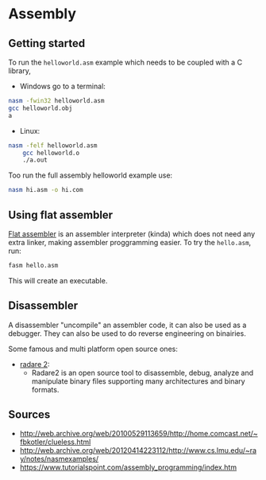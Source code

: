 # Assembly

## Getting started

To run the `helloworld.asm` example which needs to be coupled with a C library,

- Windows go to a terminal:
```bash
nasm -fwin32 helloworld.asm
gcc helloworld.obj
a
```

- Linux:
```bash
nasm -felf helloworld.asm
    gcc helloworld.o
    ./a.out
```

Too run the full assembly helloworld example use:
```bash
nasm hi.asm -o hi.com
```

## Using flat assembler

[Flat assembler](http://flatassembler.net/) is an assembler interpreter (kinda) which does not need any extra linker, making assembler proggramming easier.
To try the `hello.asm`, run:
```bash
fasm hello.asm
```

This will create an executable.

## Disassembler

A disassembler "uncompile" an assembler code, it can also be used as a debugger. They can also be used to do reverse engineering on binairies.

Some famous and multi platform open source ones:

- [radare 2](http://radare.org/r/):
    - Radare2 is an open source tool to disassemble, debug, analyze and manipulate binary files supporting many architectures and binary formats.

## Sources

- http://web.archive.org/web/20100529113659/http://home.comcast.net/~fbkotler/clueless.html
- http://web.archive.org/web/20120414223112/http://www.cs.lmu.edu/~ray/notes/nasmexamples/
- https://www.tutorialspoint.com/assembly_programming/index.htm
